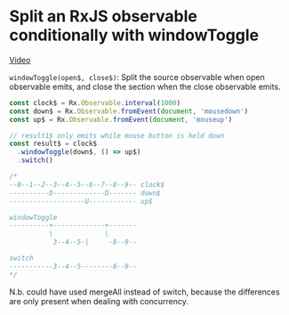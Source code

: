 # Split an RxJS observable conditionally with windowToggle
[Video](https://egghead.io/lessons/rxjs-split-an-rxjs-observable-conditionally-with-windowtoggle)

``windowToggle(open$, close$)``: Split the source observable when open observable emits, and close the section when the close observable emits.

```js
const clock$ = Rx.Observable.interval(1000)
const down$ = Rx.Observable.fromEvent(document, 'mousedown')
const up$ = Rx.Observable.fromEvent(document, 'mouseup')

// result1$ only emits while mouse button is held down
const result$ = clock$
  .windowToggle(down$, () => up$)
  .switch()

/*
--0--1--2--3--4--5--6--7--8--9-- clock$
----------D-------------D------- down$
-------------------U------------ up$

windowToggle
----------+-------------+-------
          \             \
           3--4--5-|     -8--9--

switch
-----------3--4--5--------8--9--
*/
```

N.b. could have used mergeAll instead of switch, because the differences are only present when dealing with concurrency.
